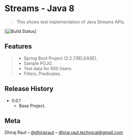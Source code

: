 # Streams - Java 8
> This shows test implementation of Java Streams APIs.

[![Build Status](http://img.shields.io/travis/badges/badgerbadgerbadger.svg?style=flat-square)]

## Features
> * Spring Boot Project (2.2.7.RELEASE).
> * Sample POJO.
> * Test data for 500 Users.
> * Filters, Predicates.

## Release History

* 0.0.1
    * Base Project.

## Meta

Dhiraj Raut – [@dhirajraut](https://github.com/dhirajraut) – dhiraj.raut.technical@gmail.com